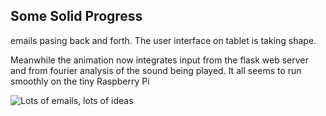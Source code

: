 Some Solid Progress
-------------------

emails pasing back and forth. The user interface on tablet is taking shape.

Meanwhile the animation now integrates input from the flask web server
and from fourier analysis of the sound being played. It all seems to run
smoothly on the tiny Raspberry Pi

![Lots of emails, lots of ideas](https://raw.github.com/davidedc/devart-template/master/project_images/prog01.jpg)
